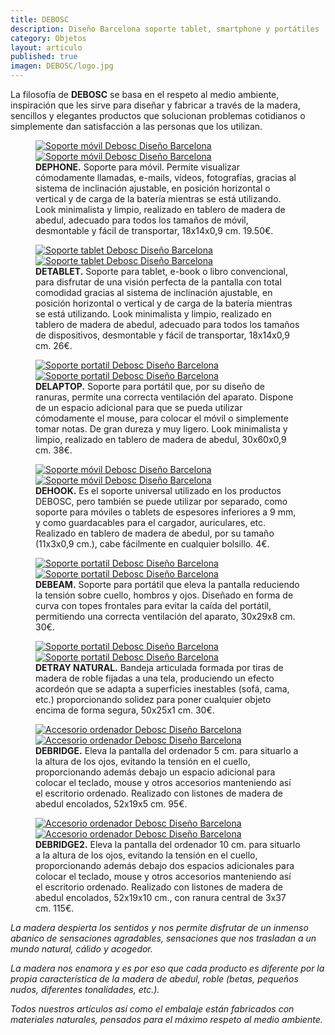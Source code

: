 ```yaml
---
title: DEBOSC
description: Diseño Barcelona soporte tablet, smartphone y portátiles
category: Objetos
layout: articulo
published: true
imagen: DEBOSC/logo.jpg
---
```

La filosofía de **DEBOSC** se basa en el respeto al medio ambiente, inspiración que les sirve para diseñar y fabricar a través de la madera, sencillos y elegantes productos que solucionan problemas cotidianos o simplemente dan satisfacción a las personas que los utilizan.

<figure class="half">
	<a href="/images/DEBOSC/DEPHONE.jpg"><img src="/images/DEBOSC/DEPHONE.jpg" alt="Soporte móvil Debosc Diseño Barcelona"></a>
	<a href="/images/DEBOSC/DEPHONE2.jpg"><img src="/images/DEBOSC/DEPHONE2.jpg" alt="Soporte móvil Debosc Diseño Barcelona"></a>
    <figcaption><b> DEPHONE.</b>
Soporte para  móvil. Permite visualizar cómodamente llamadas, e-mails, vídeos, fotografías, gracias al sistema de inclinación ajustable, en posición horizontal o vertical y de carga de la batería mientras se está utilizando. Look minimalista y limpio, realizado en tablero de madera de abedul, adecuado para todos los tamaños de móvil, desmontable y fácil de transportar, 18x14x0,9 cm. 19.50€.</figcaption>
</figure>

<figure class="half">
	<a href="/images/DEBOSC/DETABLET.jpg"><img src="/images/DEBOSC/DETABLET.jpg" alt="Soporte tablet Debosc Diseño Barcelona"></a>
	<a href="/images/DEBOSC/DETABLET2.jpg"><img src="/images/DEBOSC/DETABLET2.jpg" alt="Soporte tablet Debosc Diseño Barcelona"></a>
    <figcaption><b>DETABLET.</b>
Soporte para  tablet, e-book o libro convencional, para disfrutar de una visión perfecta de la pantalla con total comodidad gracias al sistema de inclinación ajustable, en posición horizontal o vertical y de carga de la batería mientras se está utilizando. Look minimalista y limpio, realizado en tablero de madera de abedul, adecuado para todos los tamaños de dispositivos, desmontable y fácil de transportar, 18x14x0,9 cm. 26€.</figcaption>
</figure>

<figure class="half">
	<a href="/images/DEBOSC/DELAPTOP.jpg"><img src="/images/DEBOSC/DELAPTOP.jpg" alt="Soporte portatil Debosc Diseño Barcelona"></a>
	<a href="/images/DEBOSC/DELAPTOP2.jpg"><img src="/images/DEBOSC/DELAPTOP2.jpg" alt="Soporte portatil Debosc Diseño Barcelona"></a>
    <figcaption><b>DELAPTOP.</b>
Soporte para portátil que, por su diseño de ranuras, permite una correcta ventilación del aparato. Dispone de un espacio adicional para que se pueda utilizar cómodamente el mouse, para colocar el móvil o simplemente tomar notas. De gran dureza y muy ligero. Look minimalista y limpio, realizado en tablero de madera de abedul, 30x60x0,9 cm. 38€.</figcaption>
</figure>

<figure class="half">
	<a href="/images/DEBOSC/DEHOOK.jpg"><img src="/images/DEBOSC/DEHOOK.jpg" alt="Soporte móvil Debosc Diseño Barcelona"></a>
	<a href="/images/DEBOSC/DEHOOK2.jpg"><img src="/images/DEBOSC/DEHOOK2.jpg" alt= "Soporte móvil Debosc Diseño Barcelona"></a>
    <figcaption><b>DEHOOK.</b>
Es el soporte universal utilizado en los productos DEBOSC, pero también se puede utilizar por separado, como soporte para móviles o tablets de espesores inferiores a 9 mm, y como guardacables para el cargador, auriculares, etc. Realizado en tablero de madera de abedul, por su tamaño (11x3x0,9 cm.), cabe fácilmente en cualquier bolsillo. 4€.</figcaption>
</figure>

<figure class="half">
	<a href="/images/DEBOSC/debeam.jpg"><img src="/images/DEBOSC/debeam.jpg" alt="Soporte portatil Debosc Diseño Barcelona"></a>
	<a href="/images/DEBOSC/debeam2.jpg"><img src="/images/DEBOSC/debeam2.jpg" alt="Soporte portatil Debosc Diseño Barcelona"></a>
    <figcaption><b>DEBEAM.</b>
Soporte para portátil que eleva la pantalla reduciendo la tensión sobre cuello, hombros y ojos. Diseñado en forma de curva con topes frontales para evitar la caída del portátil, permitiendo una correcta ventilación del aparato, 30x29x8 cm. 30€.</figcaption>
</figure>

<figure class="half">
	<a href="/images/DEBOSC/detray.jpg"><img src="/images/DEBOSC/detray.jpg" alt="Soporte portatil Debosc Diseño Barcelona"></a>
	<a href="/images/DEBOSC/detray2.jpg"><img src="/images/DEBOSC/detray2.jpg" alt="Soporte portatil Debosc Diseño Barcelona"></a>
    <figcaption><b>DETRAY NATURAL.</b>
Bandeja articulada formada por tiras de madera de roble fijadas a una tela, produciendo un efecto acordeón que se adapta a superficies inestables (sofá, cama, etc.) proporcionando solidez para poner cualquier objeto encima de forma segura, 50x25x1 cm. 30€.</figcaption>
</figure>

<figure class="half">
	<a href="/images/DEBOSC/debridge.jpg"><img src="/images/DEBOSC/debridge.jpg" alt="Accesorio ordenador Debosc Diseño Barcelona"></a>
	<a href="/images/DEBOSC/debri.jpg"><img src="/images/DEBOSC/debri.jpg" alt="Accesorio ordenador Debosc Diseño Barcelona"></a>
    <figcaption><b>DEBRIDGE.</b>
Eleva la pantalla del ordenador 5 cm. para situarlo a la altura de los ojos, evitando la tensión en el cuello, proporcionando además debajo un espacio adicional para colocar el teclado, mouse y otros accesorios manteniendo así el escritorio ordenado. Realizado con listones de madera de abedul encolados, 52x19x5 cm. 95€.</figcaption>
</figure>

<figure class="half">
	<a href="/images/DEBOSC/debridge2.jpg"><img src="/images/DEBOSC/debridge2.jpg" alt="Accesorio ordenador Debosc Diseño Barcelona"></a>
	<a href="/images/DEBOSC/debridge2.2.jpg"><img src="/images/DEBOSC/debridge2.2.jpg" alt="Accesorio ordenador Debosc Diseño Barcelona"></a>
    <figcaption><b>DEBRIDGE2.</b>
Eleva la pantalla del ordenador 10 cm. para situarlo a la altura de los ojos, evitando la tensión en el cuello, proporcionando además debajo dos espacios adicionales para colocar el teclado, mouse y otros accesorios manteniendo así el escritorio ordenado. Realizado con listones de madera de abedul encolados, 52x19x10 cm., con ranura central de 3x37 cm. 115€.</figcaption>
</figure>

_La madera despierta los sentidos y nos permite disfrutar de un inmenso abanico de sensaciones agradables, sensaciones que nos trasladan a un mundo natural, cálido y acogedor._

_La madera nos enamora y es por eso que cada producto es diferente por la propia característica de la madera de abedul, roble (betas, pequeños nudos, diferentes tonalidades, etc.)._

_Todos nuestros artículos así como el embalaje están fabricados con materiales naturales, pensados para el máximo respeto al medio ambiente._
